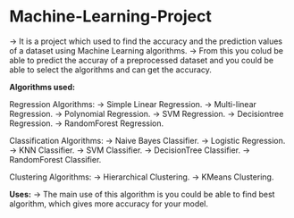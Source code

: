# Machine-Learning-Project
-> It is a project which used to find the accuracy and the prediction values of a dataset using Machine Learning algorithms.
-> From this you colud be able to predict the accuray of a preprocessed dataset and you could be able to select the algorithms and can get the accuracy.


**Algorithms used:**

Regression Algorithms:
  -> Simple Linear Regression.
  -> Multi-linear Regression.
  -> Polynomial Regression.
  -> SVM Regression.
  -> Decisiontree Regression.
  -> RandomForest Regression.

Classification Algorithms:
  -> Naive Bayes Classifier.
  -> Logistic Regression.
  -> KNN Classifier.
  -> SVM Classifier.
  -> DecisionTree Classifier.
  -> RandomForest Classifier.
  
 Clustering Algorithms:
  -> Hierarchical Clustering.
  -> KMeans Clustering.
  
**Uses:**
  -> The main use of this algorithm is you could be able to find best algorithm, which gives more accuracy for your model.
